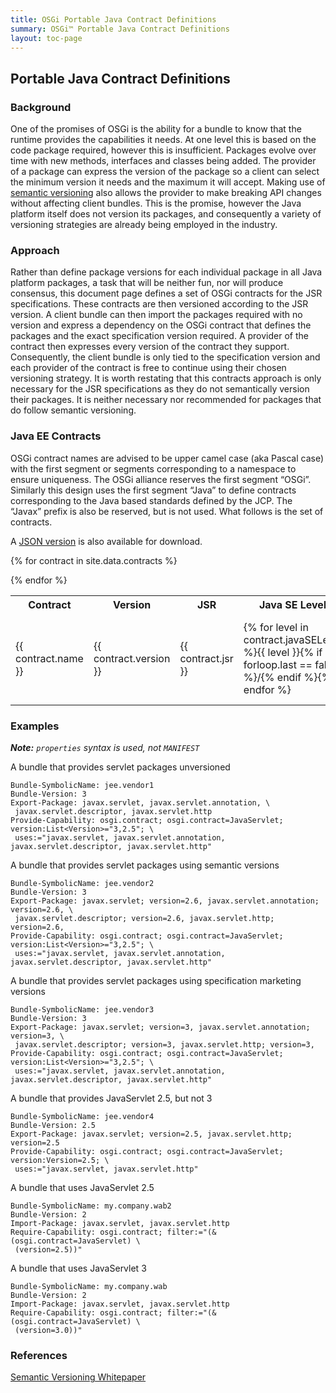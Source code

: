 ```yaml
---
title: OSGi Portable Java Contract Definitions
summary: OSGi™ Portable Java Contract Definitions
layout: toc-page
---
```


## Portable Java Contract Definitions

### Background

One of the promises of OSGi is the ability for a bundle to know that the runtime provides the capabilities it needs. At one level this is based on the code package required, however this is insufficient. Packages evolve over time with new methods, interfaces and classes being added. The provider of a package can express the version of the package so a client can select the minimum version it needs and the maximum it will accept. Making use of [semantic versioning][SemVer] also allows the provider to make breaking API changes without affecting client bundles. This is the promise, however the Java platform itself does not version its packages, and consequently a variety of versioning strategies are already being employed in the industry.

### Approach

Rather than define package versions for each individual package in all Java platform packages, a task that will be neither fun, nor will produce consensus, this document page defines a set of OSGi contracts for the JSR specifications. These contracts are then versioned according to the JSR version. A client bundle can then import the packages required with no version and express a dependency on the OSGi contract that defines the packages and the exact specification version required. A provider of the contract then expresses every version of the contract they support. Consequently, the client bundle is only tied to the specification version and each provider of the contract is free to continue using their chosen versioning strategy. It is worth restating that this contracts approach is only necessary for the JSR specifications as they do not semantically version their packages. It is neither necessary nor recommended for packages that do follow semantic versioning.

### Java EE Contracts

OSGi contract names are advised to be upper camel case (aka Pascal case) with the first segment or segments corresponding to a namespace to ensure uniqueness. The OSGi alliance reserves the first segment “OSGi”. Similarly this design uses the first segment “Java” to define contracts corresponding to the Java based standards defined by the JCP. The “Javax” prefix is also be reserved, but is not used. What follows is the set of contracts.

A [JSON version](contracts.json) is also available for download.

<table class="contracts">
    <tr>
        <th>Contract</th>
        <th>Version</th>
        <th>JSR</th>
        <th>Java SE Level</th>
        <th>Java EE Level</th>
        <th>Packages</th>
        <th>Comments</th>
    </tr>

{% for contract in site.data.contracts %}
    <tr>
        <td>{{ contract.name }}</td>
        <td>{{ contract.version }}</td>
        <td>{{ contract.jsr }}</td>
        <td>
        {% for level in contract.javaSELevel %}{{ level }}{% if forloop.last == false %}/{% endif %}{% endfor %}
        </td>
        <td>
        {% for level in contract.javaEELevel %}{{ level }}{% if forloop.last == false %}/{% endif %}{% endfor %}
        </td>
        <td>
        {% for package in contract.packages %}{{ package }}{% if forloop.last == false %},<br/>{% endif %}{% endfor %}
        </td>
        <td>{{ contract.comments }}</td>
    </tr>
{% endfor %}
</table>

### Examples

___Note:___ _`properties` syntax is used, not `MANIFEST`_

A bundle that provides servlet packages unversioned

```properties
Bundle-SymbolicName: jee.vendor1
Bundle-Version: 3
Export-Package: javax.servlet, javax.servlet.annotation, \
 javax.servlet.descriptor, javax.servlet.http
Provide-Capability: osgi.contract; osgi.contract=JavaServlet; version:List<Version>="3,2.5"; \
 uses:="javax.servlet, javax.servlet.annotation, javax.servlet.descriptor, javax.servlet.http"
```

A bundle that provides servlet packages using semantic versions

```properties
Bundle-SymbolicName: jee.vendor2
Bundle-Version: 3
Export-Package: javax.servlet; version=2.6, javax.servlet.annotation; version=2.6, \
 javax.servlet.descriptor; version=2.6, javax.servlet.http; version=2.6,
Provide-Capability: osgi.contract; osgi.contract=JavaServlet; version:List<Version>="3,2.5"; \
 uses:="javax.servlet, javax.servlet.annotation, javax.servlet.descriptor, javax.servlet.http"
```

A bundle that provides servlet packages using specification marketing versions

```properties
Bundle-SymbolicName: jee.vendor3
Bundle-Version: 3
Export-Package: javax.servlet; version=3, javax.servlet.annotation; version=3, \
 javax.servlet.descriptor; version=3, javax.servlet.http; version=3,
Provide-Capability: osgi.contract; osgi.contract=JavaServlet; version:List<Version>="3,2.5"; \
 uses:="javax.servlet, javax.servlet.annotation, javax.servlet.descriptor, javax.servlet.http"
```

A bundle that provides JavaServlet 2.5, but not 3

```properties
Bundle-SymbolicName: jee.vendor4
Bundle-Version: 2.5
Export-Package: javax.servlet; version=2.5, javax.servlet.http; version=2.5
Provide-Capability: osgi.contract; osgi.contract=JavaServlet; version:Version=2.5; \
 uses:="javax.servlet, javax.servlet.http"
```

A bundle that uses JavaServlet 2.5

```properties
Bundle-SymbolicName: my.company.wab2
Bundle-Version: 2
Import-Package: javax.servlet, javax.servlet.http
Require-Capability: osgi.contract; filter:="(&(osgi.contract=JavaServlet) \
 (version=2.5))"
```

A bundle that uses JavaServlet 3

```properties
Bundle-SymbolicName: my.company.wab
Bundle-Version: 2
Import-Package: javax.servlet, javax.servlet.http
Require-Capability: osgi.contract; filter:="(&(osgi.contract=JavaServlet) \
 (version=3.0))"
```

### References

[Semantic Versioning Whitepaper][SemVer]

[SemVer]: /whitepaper/semantic-versioning/
